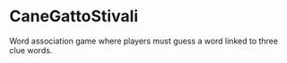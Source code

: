 # CaneGattoStivali

Word association game where players must guess a word linked to three clue words.
